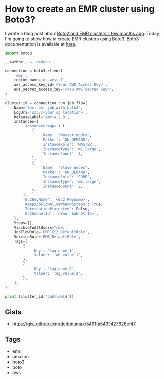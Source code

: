 # How to create an EMR cluster using Boto3?

I wrote a blog post about [Boto2 and EMR clusters a few months ago](2016-01-05-how-to-specify-releaselabel-for-emr.md). Today I'm going to show how to create EMR clusters using Boto3. Boto3 documentation is available at [here](https://boto3.amazonaws.com/v1/documentation/api/latest/index.html).

```python
import boto3

__author__ = 'dedunu'

connection = boto3.client(
    'emr',
    region_name='us-west-1',
    aws_access_key_id='<Your AWS Access Key>',
    aws_secret_access_key='<You AWS Secred Key>',
)

cluster_id = connection.run_job_flow(
    Name='test_emr_job_with_boto3',
    LogUri='s3://<your s3 location>',
    ReleaseLabel='emr-4.2.0',
    Instances={
        'InstanceGroups': [
            {
                'Name': "Master nodes",
                'Market': 'ON_DEMAND',
                'InstanceRole': 'MASTER',
                'InstanceType': 'm1.large',
                'InstanceCount': 1,
            },
            {
                'Name': "Slave nodes",
                'Market': 'ON_DEMAND',
                'InstanceRole': 'CORE',
                'InstanceType': 'm1.large',
                'InstanceCount': 2,
            }
        ],
        'Ec2KeyName': '<Ec2 Keyname>',
        'KeepJobFlowAliveWhenNoSteps': True,
        'TerminationProtected': False,
        'Ec2SubnetId': '<Your Subnet ID>',
    },
    Steps=[],
    VisibleToAllUsers=True,
    JobFlowRole='EMR_EC2_DefaultRole',
    ServiceRole='EMR_DefaultRole',
    Tags=[
        {
            'Key': 'tag_name_1',
            'Value': 'tab_value_1',
        },
        {
            'Key': 'tag_name_2',
            'Value': 'tag_value_2',
        },
    ],
)

print (cluster_id['JobFlowId'])
```

## Gists

- <https://gist.github.com/dedunumax/5491fa5430427626ef47>

## Tags

- emr
- amazon
- boto3
- boto
- aws
